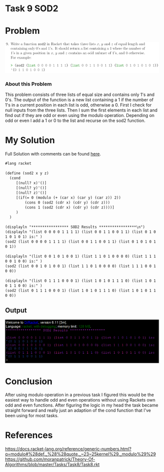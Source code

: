 # Task 9 SOD2

# Problem
<img src="images/task9.png">

### About this Problem
This problem consists of three lists of equal size and contains only 1's and 0's. The output of the function is a new list containing a 1 if the number of 1's in a current position in each list is odd, otherwise a 0. First I check for null inputs from the three lists. Then I sum the first elements in each list and find out if they are odd or even using the modulo operation. Depending on odd or even I add a 1 or 0 to the list and recurse on the sod2 function.

# My Solution
Full Solution with comments can be found [here](https://github.com/moranpatrick/Theory-Of-Algorithms/blob/master/Tasks/Task9/Task9.rkt).
```Racket
#lang racket

(define (sod2 x y z)
  (cond
     [(null? x)'()]
     [(null? y)'()]
     [(null? z)'()]
     [(if(= 0 (modulo (+ (car x) (car y) (car z)) 2))
         (cons 0 (sod2 (cdr x) (cdr y) (cdr z)))
         (cons 1 (sod2 (cdr x) (cdr y) (cdr z))))]
     )
  )

(displayln "***************** SOD2 Results *****************\n")
(displayln "(list 0 0 0 0 1 1 1 1) (list 0 0 1 1 0 0 1 1) (list 0 1 0 1 0 1 0 1) is:" )
(sod2 (list 0 0 0 0 1 1 1 1) (list 0 0 1 1 0 0 1 1) (list 0 1 0 1 0 1 0 1))

(displayln "(list 0 0 1 0 1 0 0 1) (list 1 1 0 1 0 0 0 0) (list 1 1 1 0 0 1 0 0) is:" )
(sod2 (list 0 0 1 0 1 0 0 1) (list 1 1 0 1 0 0 0 0) (list 1 1 1 0 0 1 0 0))

(displayln "(list 0 1 1 1 0 0 0 1) (list 1 0 1 0 1 1 1 0) (list 1 0 1 0 1 1 0 0) is:" )
(sod2 (list 0 1 1 1 0 0 0 1) (list 1 0 1 0 1 1 1 0) (list 1 0 1 0 1 1 0 0))

```

## Output
<img src="images/output.png">

# Conclusion
After using modulo operation in a previous task I figured this would be the easiest way to handle odd and even operations without using Rackets own odd and even functions. After figuring the logic in my head the task became straight forward and really just an adaption of the cond function that I've been using for most tasks. 

# References
https://docs.racket-lang.org/reference/generic-numbers.html?q=modulo#%28def._%28%28quote._~23~25kernel%29._modulo%29%29    
https://github.com/moranpatrick/Theory-Of-Algorithms/blob/master/Tasks/Task8/Task8.rkt




